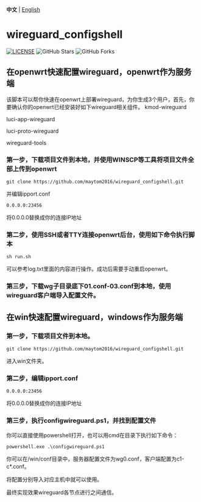 **中文** | [English](https://github.com/maytom2016/wireguard_autoconfig/blob/main/EN_README%20.md)
# wireguard_configshell
[![LICENSE](https://img.shields.io/github/license/mashape/apistatus.svg?style=flat-square&label=LICENSE)](https://github.com/maytom2016/wireguard_autoconfig/blob/master/LICENSE)
![GitHub Stars](https://img.shields.io/github/stars/maytom2016/wireguard_autoconfig.svg?style=flat-square&label=Stars&logo=github)
![GitHub Forks](https://img.shields.io/github/forks/maytom2016/wireguard_autoconfig.svg?style=flat-square&label=Forks&logo=github)

## 在openwrt快速配置wireguard，openwrt作为服务端

该脚本可以帮你快速在openwrt上部署wireguard，为你生成3个用户，首先，你要确认你的openwrt已经安装好如下wireguard相关组件。
kmod-wireguard

luci-app-wireguard

luci-proto-wireguard

wireguard-tools

### 第一步，下载项目文件到本地，并使用WINSCP等工具将项目文件全部上传到openwrt

`git clone https://github.com/maytom2016/wireguard_configshell.git`

并编辑ipport.conf

`0.0.0.0:23456`

将0.0.0.0替换成你的连接IP地址

### 第二步，使用SSH或者TTY连接openwrt后台，使用如下命令执行脚本

`sh run.sh`

可以参考log.txt里面的内容进行操作。成功后需要手动重启openwrt。

### 第三步，下载wg子目录底下01.conf-03.conf到本地，使用wireguard客户端导入配置文件。

## 在win快速配置wireguard，windows作为服务端

### 第一步，下载项目文件到本地。

`git clone https://github.com/maytom2016/wireguard_configshell.git`

进入win文件夹。

### 第二步，编辑ipport.conf

`0.0.0.0:23456`

将0.0.0.0替换成你的连接IP地址

### 第三步，执行configwireguard.ps1，并找到配置文件

你可以直接使用powershell打开，也可以用cmd在目录下执行如下命令：

`powershell.exe .\configwireguard.ps1`

你可以在/win/conf目录中，服务器配置文件为wg0.conf，客户端配置为c1-c*.conf。

将配置分别导入对应主机中就可以使用。

最终实现效果wireguard各节点进行之间通信。
